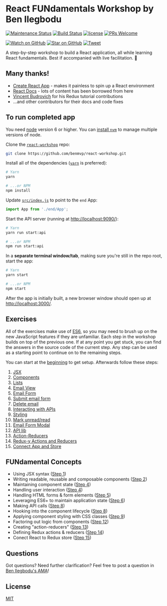 # React FUNdamentals Workshop by Ben Ilegbodu

[![Maintenance Status](https://img.shields.io/badge/status-maintained-brightgreen.svg)](https://github.com/benmvp/react-workshop/pulse)
[![Build Status](https://travis-ci.org/benmvp/react-workshop.svg?branch=master)](https://travis-ci.org/benmvp/react-workshop)
[![license](https://img.shields.io/github/license/benmvp/react-workshop.svg)](LICENSE)
[![PRs Welcome](https://img.shields.io/badge/PRs-welcome-brightgreen.svg)](http://makeapullrequest.com)

[![Watch on GitHub](https://img.shields.io/github/watchers/benmvp/react-workshop.svg?style=social)](https://github.com/benmvp/react-workshop/watchers)
[![Star on GitHub](https://img.shields.io/github/stars/benmvp/react-workshop.svg?style=social)](https://github.com/benmvp/react-workshop/stargazers)
[![Tweet](https://img.shields.io/twitter/url/https/github.com/benmvp/react-workshop.svg?style=social)](https://twitter.com/intent/tweet?text=Check%20out%20React%20Fundamentals%20Workshop%20by%20%40benmvp!%0A%0Ahttps%3A%2F%2Fgithub.com%2Fbenmvp%2Freact-workshop)

A step-by-step workshop to build a React application, all while learning React fundamentals. Best if accompanied with live facilitation. 🙂

## Many thanks!

- [Create React App](https://github.com/facebookincubator/create-react-app) - makes it painless to spin up a React environment
- [React Docs](http://facebook.github.io/react) - lots of content has been borrowed from here
- [Vincent Budrovich](https://github.com/vwb) for his Redux tutorial contributions
- ...and other contributors for their docs and code fixes

## To run completed app

You need [node](https://nodejs.org/en/) version 6 or higher. You can [install `nvm`](https://github.com/creationix/nvm#install-script) to manage multiple versions of node.

Clone the [`react-workshop`](https://github.com/benmvp/react-workshop) repo:

```sh
git clone https://github.com/benmvp/react-workshop.git
```

Install all of the dependencies ([`yarn`](https://yarnpkg.com/en/) is preferred):

```sh
# Yarn
yarn

# ...or NPM
npm install
```

Update [`src/index.js`](src/index.js#L3) to point to the `end` App:

```js
import App from './end/App';
```

Start the API server (running at [http://localhost:9090/](http://localhost:9090/)):

```sh
# Yarn
yarn run start:api

# ...or NPM
npm run start:api
```

In a **separate terminal window/tab**, making sure you're still in the repo root, start the app:

```sh
# Yarn
yarn start

# ...or NPM
npm start
```

After the app is initially built, a new browser window should open up at [http://localhost:3000/](http://localhost:3000/).

## Exercises

All of the exercises make use of [ES6](http://www.benmvp.com/learning-es6-series/), so you may need to brush up on the new JavaScript features if they are unfamiliar. Each step in the workshop builds on top of the previous one. If at any point you get stuck, you can find the answers in the source code of the current step. Any  step can be used as a starting point to continue on to the remaining steps.

You can start at the [beginning](src/00-begin/) to get setup. Afterwards follow these steps:

1. [JSX](src/01-jsx/)
1. [Components](src/02-components/)
1. [Lists](src/03-lists/)
1. [Email View](src/04-email-view/)
1. [Email Form](src/05-email-form/)
1. [Submit email form](src/06-submit-email-form/)
1. [Delete email](src/07-delete-email/)
1. [Interacting with APIs](src/08-api/)
1. [Styling](src/09-styling/)
1. [Mark unread/read](src/10-mark-unread/)
1. [Email Form Modal](src/11-email-form-modal/)
1. [API lib](src/12-api-lib/)
1. [Action-Reducers](src/13-action-reducers/)
1. [Redux-y Actions and Reducers](src/14-reduxy-actions-reducers/)
1. [Connect App and Store](src/15-connect-app-and-store/)

## FUNdamental Concepts

- Using JSX syntax ([Step 1](src/01-jsx/))
- Writing readable, reusable and composable components ([Step 2](src/02-components/))
- Maintaining component state ([Step 4](src/04-email-view/))
- Handling user interaction ([Step 4](src/04-email-view/))
- Handling HTML forms & form elements ([Step 5](src/05-email-form/))
- Leveraging ES6+ to maintain application state ([Step 6](src/06-submit-email-form/))
- Making API calls ([Step 8](src/08-api/))
- Hooking into the component lifecycle ([Step 8](src/08-api/))
- Applying component styling with CSS classes ([Step 9](src/09-styling/))
- Factoring out logic from components ([Step 12](src/12-api-lib/))
- Creating "action-reducers" ([Step 13](src/13-action-reducers/))
- Defining Redux actions & reducers ([Step 14](src/14-reduxy-actions-reducers/))
- Conect React to Redux store ([Step 15](src/15-connect-app-and-store/))

## Questions

Got questions? Need further clarification? Feel free to post a question in [Ben Ilegbodu's AMA](http://www.benmvp.com/ama/)!

## License

[MIT](LICENSE)
